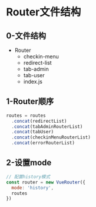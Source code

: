 <!--
 * @Author: your name
 * @Date: 2021-02-12 14:15:18
 * @LastEditTime: 2021-02-12 14:28:50
 * @LastEditors: Please set LastEditors
 * @Description: In User Settings Edit
 * @FilePath: /vuepress-starter/docs/Projects/VenueOnlineManageSystem/2-VueRouterConstruction/2-0-FileConstruction/README.md
-->
# Router文件结构

## 0-文件结构
+ Router
  - checkin-menu
  - redirect-list
  - tab-admin
  - tab-user
  - index.js

## 1-Router顺序
```js
routes = routes
  .concat(redirectList)
  .concat(tabAdminRouterList)
  .concat(tabUser)
  .concat(checkinMenuRouterList)
  .concat(errorRouterList)
```

## 2-设置mode
```js
// 配置history模式
const router = new VueRouter({
  mode: 'history',
  routes
})
```